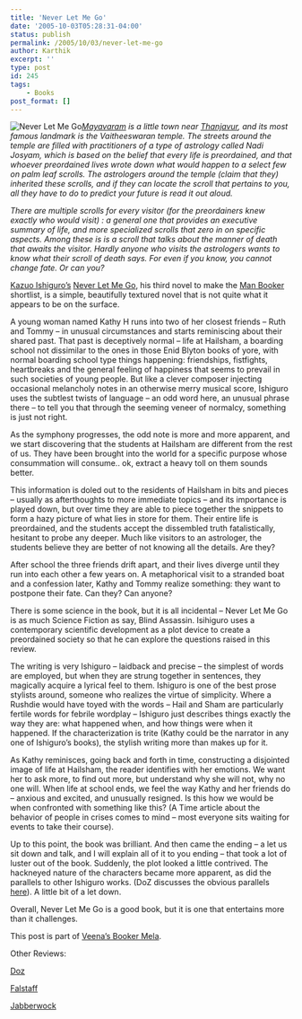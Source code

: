 ```yaml
---
title: 'Never Let Me Go'
date: '2005-10-03T05:28:31-04:00'
status: publish
permalink: /2005/10/03/never-let-me-go
author: Karthik
excerpt: ''
type: post
id: 245
tags:
    - Books
post_format: []
---
```

![Never Let Me Go](/pictures/never_let_me_go.jpg)*[Mayavaram](http://www.hindubooks.org/temples/tamilnadu/mayavaram/) is a little town near [Thanjavur](http://www.thanjavur.tn.nic.in/), and its most famous landmark is the Vaitheeswaran temple. The streets around the temple are filled with practitioners of a type of astrology called Nadi Josyam, which is based on the belief that every life is preordained, and that whoever preordained lives wrote down what would happen to a select few on palm leaf scrolls. The astrologers around the temple (claim that they) inherited these scrolls, and if they can locate the scroll that pertains to you, all they have to do to predict your future is read it out aloud.*

*There are multiple scrolls for every visitor (for the preordainers knew exactly who would visit) : a general one that provides an executive summary of life, and more specialized scrolls that zero in on specific aspects. Among these is is a scroll that talks about the manner of death that awaits the visitor. Hardly anyone who visits the astrologers wants to know what their scroll of death says. For even if you know, you cannot change fate. Or can you?*

[Kazuo Ishiguro’s](http://en.wikipedia.org/wiki/Kazuo_Ishiguro) [Never Let Me Go](http://www.amazon.com/exec/obidos/tg/detail/-/1400043395/qid=1128329713/sr=8-1/ref=pd_bbs_1/103-9916904-2125452?v=glance&s=books&n=507846), his third novel to make the [Man Booker](http://en.wikipedia.org/wiki/Man_Booker_Prize) shortlist, is a simple, beautifully textured novel that is not quite what it appears to be on the surface.

A young woman named Kathy H runs into two of her closest friends – Ruth and Tommy – in unusual circumstances and starts reminiscing about their shared past. That past is deceptively normal – life at Hailsham, a boarding school not dissimilar to the ones in those Enid Blyton books of yore, with normal boarding school type things happening: friendships, fistfights, heartbreaks and the general feeling of happiness that seems to prevail in such societies of young people. But like a clever composer injecting occasional melancholy notes in an otherwise merry musical score, Ishiguro uses the subtlest twists of language – an odd word here, an unusual phrase there – to tell you that through the seeming veneer of normalcy, something is just not right.

As the symphony progresses, the odd note is more and more apparent, and we start discovering that the students at Hailsham are different from the rest of us. They have been brought into the world for a specific purpose whose consummation will consume.. ok, extract a heavy toll on them sounds better.

This information is doled out to the residents of Hailsham in bits and pieces – usually as afterthoughts to more immediate topics – and its importance is played down, but over time they are able to piece together the snippets to form a hazy picture of what lies in store for them. Their entire life is preordained, and the students accept the dissembled truth fatalistically, hesitant to probe any deeper. Much like visitors to an astrologer, the students believe they are better of not knowing all the details. Are they?

After school the three friends drift apart, and their lives diverge until they run into each other a few years on. A metaphorical visit to a stranded boat and a confession later, Kathy and Tommy realize something: they want to postpone their fate. Can they? Can anyone?

There is some science in the book, but it is all incidental – Never Let Me Go is as much Science Fiction as say, Blind Assassin. Isihiguro uses a contemporary scientific development as a plot device to create a preordained society so that he can explore the questions raised in this review.

The writing is very Ishiguro – laidback and precise – the simplest of words are employed, but when they are strung together in sentences, they magically acquire a lyrical feel to them. Ishiguro is one of the best prose stylists around, someone who realizes the virtue of simplicity. Where a Rushdie would have toyed with the words – Hail and Sham are particularly fertile words for febrile wordplay – Ishiguro just describes things exactly the way they are: what happened when, and how things were when it happened. If the characterization is trite (Kathy could be the narrator in any one of Ishiguro’s books), the stylish writing more than makes up for it.

As Kathy reminisces, going back and forth in time, constructing a disjointed image of life at Hailsham, the reader identifies with her emotions. We want her to ask more, to find out more, but understand why she will not, why no one will. When life at school ends, we feel the way Kathy and her friends do – anxious and excited, and unusually resigned. Is this how we would be when confronted with something like this? (A Time article about the behavior of people in crises comes to mind – most everyone sits waiting for events to take their course).

Up to this point, the book was brilliant. And then came the ending – a let us sit down and talk, and I will explain all of it to you ending – that took a lot of luster out of the book. Suddenly, the plot looked a little contrived. The hackneyed nature of the characters became more apparent, as did the parallels to other Ishiguro works. (DoZ discusses the obvious parallels [here](http://booksmovieslife.blogspot.com/2005/09/never-let-me-go.html)). A little bit of a let down.

Overall, Never Let Me Go is a good book, but it is one that entertains more than it challenges.

This post is part of [Veena’s Booker Mela](http://onayahuasca.blogspot.com/2005/08/2005-booker-mela.html).

Other Reviews:

[Doz](http://booksmovieslife.blogspot.com/2005/09/never-let-me-go.html)

[Falstaff](http://considerablespeck.blogspot.com/2005/09/fine-cloning-of-art.html)

[Jabberwock](http://jaiarjun.blogspot.com/2005/08/booker-longlist-never-let-me-go-review.html)